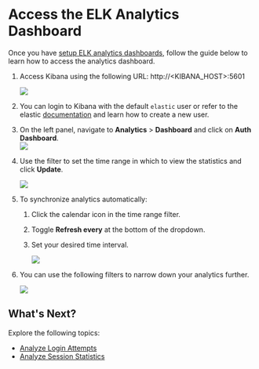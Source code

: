 # Access the ELK Analytics Dashboard

Once you have [setup ELK analytics dashboards]({{base_path}}/deploy/elk-analytics-installation-guide), follow the guide below to learn how to access the analytics dashboard.

1.  Access Kibana using the following URL:
    http://<KIBANA\_HOST\>:5601

    ![]({{base_path}}/assets/img/elk-analytics/accessing-analytics-dashboard/accessing-analytics-dashboard-1.png) 

2.  You can login to Kibana with the default `elastic` user or refer to the elastic [documentation](https://www.elastic.co/guide/en/elasticsearch/reference/current/users-command.html) and learn how to create a new user.

3.  On the left panel, navigate to **Analytics** > **Dashboard** and click on **Auth Dashboard**.  
    ![]({{base_path}}/assets/img/elk-analytics/accessing-analytics-dashboard/accessing-analytics-dashboard-2.png) 

    <!-- Use the navigation panel to explore other dashboards and Kibana features. -->

    <!-- ![]({{base_path}}/assets/img/elk-analytics/accessing-analytics-dashboard/accessing-analytics-dashboard-3.png)  -->

4.  Use the filter to set the time range in which to view the statistics and click **Update**.

    ![]({{base_path}}/assets/img/elk-analytics/accessing-analytics-dashboard/accessing-analytics-dashboard-5.png) 

5.  To synchronize analytics automatically:
    1. Click the calendar icon in the time range filter.
    2. Toggle **Refresh every** at the bottom of the dropdown.
    3. Set your desired time interval.

        ![]({{base_path}}/assets/img/elk-analytics/accessing-analytics-dashboard/accessing-analytics-dashboard-6.png)

6. You can use the following filters to narrow down your analytics further.

    ![]({{base_path}}/assets/img/elk-analytics/accessing-analytics-dashboard/accessing-analytics-dashboard-7.png)


## What's Next?

Explore the following topics:

   -   [Analyze Login Attempts]({{base_path}}/elk-analyzing-login-attempts)
   -   [Analyze Session Statistics]({{base_path}}/elk-analyzing-session-statistics)